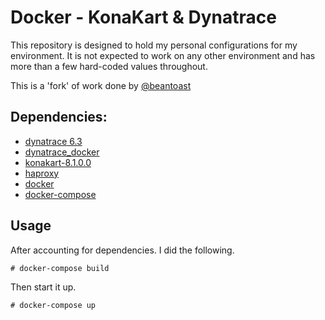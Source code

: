 # Docker - KonaKart & Dynatrace

This repository is designed to hold my personal configurations for my environment. It is not expected to work on any other environment and has more than a few hard-coded values throughout.

This is a 'fork' of work done by [@beantoast](https://github.com/beantoast)

## Dependencies:

* [dynatrace 6.3](https://www.dynatrace.com/)
* [dynatrace_docker](https://github.com/Dynatrace/Dynatrace-Docker)
* [konakart-8.1.0.0](http://www.konakart.com/kits/8.1.0.0/KonaKart-8.1.0.0-Linux-Install-64)
* [haproxy](http://www.haproxy.org/)
* [docker](https://www.docker.com/)
* [docker-compose](https://docs.docker.com/compose/)

## Usage

After accounting for dependencies. I did the following.

`# docker-compose build`

Then start it up.

`# docker-compose up`
